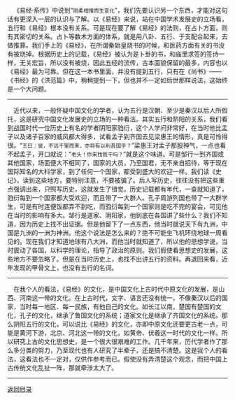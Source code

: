 &emsp;《易经·系传》中说到“``刚柔相推而生变化``”，我们先要认识另一个东西，才能对这句话有更深入一层的认识与了解。以《易经》来说，站在中国学术发展史的立场看，五行和《易经》根本没有关系。可是现在要了解《易经》的法则，在占卜方面，则有其密切的关系。占卜等数术方面的体系，就是用八卦、五行、于支配合起来，去做推算。我们手上的《易经》，在所谓秦始皇烧书的时候，和医药方面有关的书没有被烧掉。根据历史上的记载，《易经》被认为是卜卦的书，和庙里求签的签诗一样，无关宏旨，所以没有被烧，因此五经的流传，古本面貌保留的最多，内容也以《易经》最为可靠。但在这一本书里面，并没有提到五行，只有在《尚书》——《书经》的《洪范篇》中，稍稍提到一下，但也并不一定如后世那样说法，这始终是一个大问题。
___
&emsp;近代以来，一般怀疑中国文化的学者，认为五行是汉朝、至少是秦汉以后人所假托，这是研究中国文化发展史的立场的一种看法。其实五行和阴阳的关系，我们看到战国时代一位历史上有名的学者阴阳家驺衍，这个人学问非常好，在当时他比孟子以及诸子百家的威风都大得多，试看孟子到齐国去见梁惠王的情形，真是可怜得很。“``王曰：叟，不远千里而来，亦将有以利吾国乎？``”梁惠王对孟子那股神气，一点也看不起孟子，开口就说：“``老头！你来找我干吗？``”就是这个味道。可是邹行一到齐国或其他国家，场面便大不相同了，国家的大员，乃至国君，无不亲自招待，等于现在国际知名的大科学家，到了任何一个国家，都受到盛大的欢迎一样。我们读《史记》，读到这些地方，要特别注意，不要被骗了。后人写历史，往往没有把这些重点强调出来，只照写历史，这就发生了错觉。历史记载都有年代，一查就知道了，驺衍每到一个国家都大受欢迎，而且带了一大群人。孔子周游列国也带了一大群学生，可是有时连便饭都弄不到吃，而驺衍每到一个国家则是吃不完的宴会，可见他在当时的影响有多大。邹行是道家、阴阳家，他到底在各国讲了些什么？我们不知道，因为历史上找不出证据。但是他留下了一点东西，他当时就说天下有九洲，中国是九洲的一洲为神洲。他这个说法是怎么来的？绝不可能坐飞机环绕地球一周看见的。现在我们才知道地球有八大洲，而他当时就知道了，所以他的思想学说，当时震动了各国，以科学的理论，指导了政治的原则。我们假使看思想史的发展，这些地方不要忽略了。但是在当时历史上，也找不出讲五行的资料。再退回来看，近年发现的甲骨文上，也没有五行的名词。
___
&emsp;在我个人的看法，《易经》的文化，是中国文化上古时代中原文化的发展，是山西、河南这一带的文化。在上古时代，文字、语言还没有统一，不像秦汉以后的国家，当时每一地区、每一民族，有他自己的文化。如长江以南，楚国有楚国的文化，孔子的文化，继承了鲁国文化的系统；道家文化是继承了齐国文化的系统。那么阴阳五行的文化，可以说比《易经》的文化，亦即中原文化还要更古老一点，可能是黄河下游，北京、河北这一带的文化，如黄帝、伏羲这一时代的文化一样。所以研究上古的文化思想史，是一个很大很艰难的工作。几千年来，历代学者作了那么多分类的努力，乃至现代也有人研究了半辈子，还是搞不清楚。这是我个人的看法，这看法也不一定对，仅供作参考而已。假使没有弄清楚这个观念，而把中国上古传统文化乱扯一阵，那就牵涉太大了。
___
[返回目录](../../master/README.md#目录)